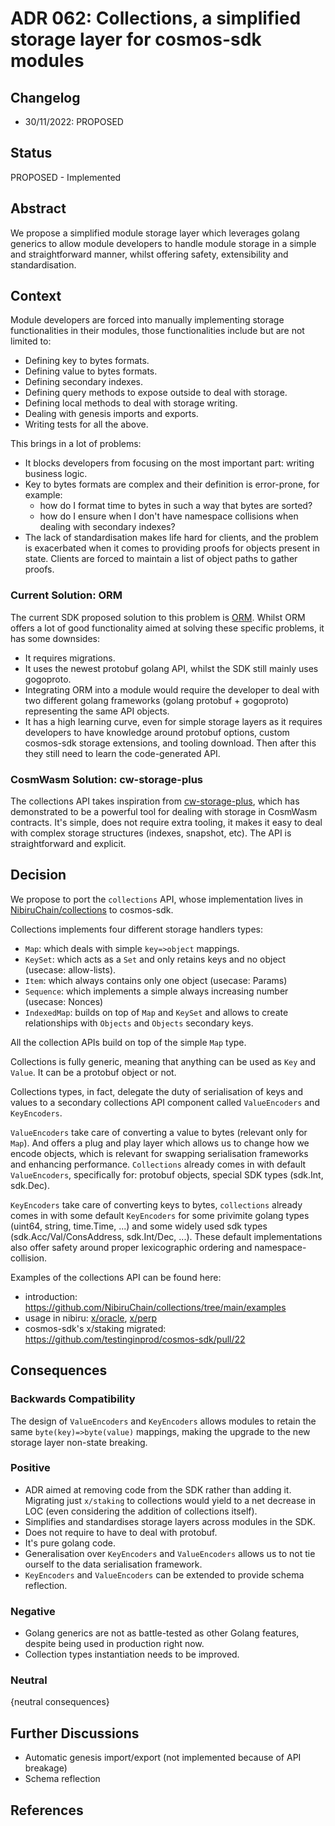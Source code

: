 # ADR 062: Collections, a simplified storage layer for cosmos-sdk modules

## Changelog

* 30/11/2022: PROPOSED

## Status

PROPOSED - Implemented

## Abstract

We propose a simplified module storage layer which leverages golang generics to allow module developers to handle module
storage in a simple and straightforward manner, whilst offering safety, extensibility and standardisation.

## Context

Module developers are forced into manually implementing storage functionalities in their modules, those functionalities include
but are not limited to:

* Defining key to bytes formats.
* Defining value to bytes formats.
* Defining secondary indexes.
* Defining query methods to expose outside to deal with storage.
* Defining local methods to deal with storage writing.
* Dealing with genesis imports and exports.
* Writing tests for all the above.


This brings in a lot of problems:

* It blocks developers from focusing on the most important part: writing business logic.
* Key to bytes formats are complex and their definition is error-prone, for example:
    * how do I format time to bytes in such a way that bytes are sorted?
    * how do I ensure when I don't have namespace collisions when dealing with secondary indexes?
* The lack of standardisation makes life hard for clients, and the problem is exacerbated when it comes to providing proofs for objects present in state. Clients are forced to maintain a list of object paths to gather proofs.

### Current Solution: ORM

The current SDK proposed solution to this problem is [ORM](https://github.com/cosmos/cosmos-sdk/blob/main/docs/architecture/adr-055-orm.md).
Whilst ORM offers a lot of good functionality aimed at solving these specific problems, it has some downsides:

* It requires migrations.
* It uses the newest protobuf golang API, whilst the SDK still mainly uses gogoproto. 
* Integrating ORM into a module would require the developer to deal with two different golang frameworks (golang protobuf + gogoproto) representing the same API objects.
* It has a high learning curve, even for simple storage layers as it requires developers to have knowledge around protobuf options, custom cosmos-sdk storage extensions, and tooling download. Then after this they still need to learn the code-generated API.

### CosmWasm Solution: cw-storage-plus

The collections API takes inspiration from [cw-storage-plus](https://docs.cosmwasm.com/docs/1.0/smart-contracts/state/cw-plus/),
which has demonstrated to be a powerful tool for dealing with storage in CosmWasm contracts.
It's simple, does not require extra tooling, it makes it easy to deal with complex storage structures (indexes, snapshot, etc).
The API is straightforward and explicit.

## Decision

We propose to port the `collections` API, whose implementation lives in [NibiruChain/collections](https://github.com/NibiruChain/collections) to cosmos-sdk.

Collections implements four different storage handlers types:

* `Map`: which deals with simple `key=>object` mappings.
* `KeySet`: which acts as a `Set` and only retains keys and no object (usecase: allow-lists).
* `Item`: which always contains only one object (usecase: Params)
* `Sequence`: which implements a simple always increasing number (usecase: Nonces)
* `IndexedMap`: builds on top of `Map` and `KeySet` and allows to create relationships with `Objects` and `Objects` secondary keys.

All the collection APIs build on top of the simple `Map` type.

Collections is fully generic, meaning that anything can be used as `Key` and `Value`. It can be a protobuf object or not.

Collections types, in fact, delegate the duty of serialisation of keys and values to a secondary collections API component called `ValueEncoders` and `KeyEncoders`.

`ValueEncoders` take care of converting a value to bytes (relevant only for `Map`). And offers a plug and play layer which allows us to change how we encode objects, 
which is relevant for swapping serialisation frameworks and enhancing performance.
`Collections` already comes in with default `ValueEncoders`, specifically for: protobuf objects, special SDK types (sdk.Int, sdk.Dec).

`KeyEncoders` take care of converting keys to bytes, `collections` already comes in with some default `KeyEncoders` for some privimite golang types
(uint64, string, time.Time, ...) and some widely used sdk types (sdk.Acc/Val/ConsAddress, sdk.Int/Dec, ...).
These default implementations also offer safety around proper lexicographic ordering and namespace-collision.

Examples of the collections API can be found here:

* introduction: https://github.com/NibiruChain/collections/tree/main/examples
* usage in nibiru: [x/oracle](https://github.com/NibiruChain/nibiru/blob/master/x/oracle/keeper/keeper.go#L32), [x/perp](https://github.com/NibiruChain/nibiru/blob/master/x/perp/keeper/keeper.go#L31)
* cosmos-sdk's x/staking migrated: https://github.com/testinginprod/cosmos-sdk/pull/22


## Consequences

### Backwards Compatibility

The design of `ValueEncoders` and `KeyEncoders` allows modules to retain the same `byte(key)=>byte(value)` mappings, making
the upgrade to the new storage layer non-state breaking.


### Positive

* ADR aimed at removing code from the SDK rather than adding it. Migrating just `x/staking` to collections would yield to a net decrease in LOC (even considering the addition of collections itself).
* Simplifies and standardises storage layers across modules in the SDK.
* Does not require to have to deal with protobuf.
* It's pure golang code.
* Generalisation over `KeyEncoders` and `ValueEncoders` allows us to not tie ourself to the data serialisation framework.
* `KeyEncoders` and `ValueEncoders` can be extended to provide schema reflection.

### Negative

* Golang generics are not as battle-tested as other Golang features, despite being used in production right now.
* Collection types instantiation needs to be improved.

### Neutral

{neutral consequences}

## Further Discussions

* Automatic genesis import/export (not implemented because of API breakage)
* Schema reflection


## References
